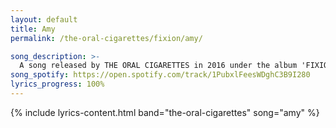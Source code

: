 ```yaml
---
layout: default
title: Amy
permalink: /the-oral-cigarettes/fixion/amy/

song_description: >-
  A song released by THE ORAL CIGARETTES in 2016 under the album 'FIXION'.
song_spotify: https://open.spotify.com/track/1PubxlFeesWDghC3B9I280
lyrics_progress: 100%
---
```


{% include lyrics-content.html band="the-oral-cigarettes" song="amy" %}